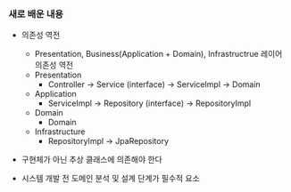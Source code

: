 ### 새로 배운 내용
- 의존성 역전
  - Presentation, Business(Application + Domain), Infrastructrue 레이어 의존성 역전
  - Presentation
      - Controller -> Service (interface) -> ServiceImpl
                                          -> Domain
  - Application
      - ServiceImpl -> Repository (interface) -> RepositoryImpl
  - Domain
      - Domain
  - Infrastructure
      - RepositoryImpl -> JpaRepository
   
- 구현체가 아닌 추상 클래스에 의존해야 한다
- 시스템 개발 전 도메인 분석 및 설계 단계가 필수적 요소
